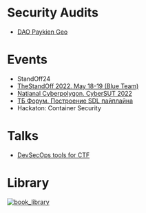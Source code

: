 # Security Audits

- [DAO Paykien Geo](./resources/DAOPaykikenGeo.pdf)

# Events
- StandOff24
- [TheStandOff 2022. May 18-19 (Blue Team)](https://standoff365.com/#standoff)
- [Natianal Cyberpolygon. CyberSUT 2022](https://www.sut.ru/bonchnews/education/08-04-2022-kiberspbgut-2022:-itogi-studencheskoy-olimpiadi)
- [ТБ Форум. Построение SDL пайплайна](https://www.tbforum.ru/2023/program/sdl)
- Hackaton: Container Security

# Talks
- [DevSecOps tools for CTF](https://youtu.be/8XTCN6tfZPg?si=2LlpRfCM-wA0hC9-&t=2594)

# Library

<p>
  <a align="center" href="https://github.com/hamman3223/MyBookLibrary">
    <img src="https://github-readme-stats.vercel.app/api/pin/?username=hamman3223&repo=MyBookLibrary&theme=chartreuse-dark" alt="book_library">
  </a>
</p>
